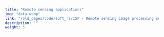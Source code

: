 ```yaml
---
title: "Remote sensing applications"
img: "data.webp"
link: "/old_pages/code/soft_rs/ISP - Remote sensing image processing software.html"
description: ""
weight: 5
---
```


